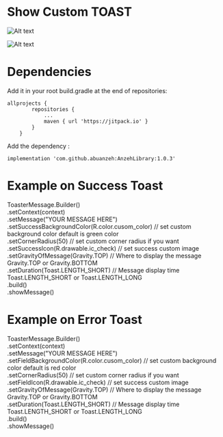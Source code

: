 
# Show Custom TOAST

![Alt text](https://firebasestorage.googleapis.com/v0/b/alhafeth-d4c48.appspot.com/o/Screenshot_20220317-143850_First_Library%5B1%5D.jpg?alt=media&token=7b6a4d92-85eb-43d7-8e84-363524192d35 "Optional title")

![Alt text](https://firebasestorage.googleapis.com/v0/b/alhafeth-d4c48.appspot.com/o/Screenshot_20220317-143437_First_Library%5B1%5D.jpg?alt=media&token=e3234c1e-b065-4345-97c7-b9b6e3d52866 "Optional title")

# Dependencies 
Add it in your root build.gradle at the end of repositories:
```
allprojects {
		repositories {
			...
			maven { url 'https://jitpack.io' }
		}
	}
```
Add the dependency :
```
implementation 'com.github.abuanzeh:AnzehLibrary:1.0.3'
```
# Example on Success Toast       
ToasterMessage.Builder() <br/>
            .setContext(context)  <br/>
            .setMessage("YOUR MESSAGE HERE") <br/>
            .setSuccessBackgroundColor(R.color.cusom_color) // set custom background color default is green color <br/>
            .setCornerRadius(50) //  set custom corner radius if you want <br/>
            .setSuccessIcon(R.drawable.ic_check) // set success custom image   <br/>
            .setGravityOfMessage(Gravity.TOP) // Where to display the message Gravity.TOP or Gravity.BOTTOM <br/>
            .setDuration(Toast.LENGTH_SHORT) // Message display time Toast.LENGTH_SHORT or Toast.LENGTH_LONG <br/>
            .build() <br/>
            .showMessage() <br/>
	    
	    
# Example on Error Toast       
ToasterMessage.Builder() <br/>
            .setContext(context) <br/>
            .setMessage("YOUR MESSAGE HERE") <br/>
            .setFieldBackgroundColor(R.color.cusom_color)  // set custom background color default is red color <br/>
            .setCornerRadius(50) //  set custom corner radius if you want <br/>
            .setFieldIcon(R.drawable.ic_check) // set success custom image <br/>
            .setGravityOfMessage(Gravity.TOP) // Where to display the message Gravity.TOP or Gravity.BOTTOM <br/>
            .setDuration(Toast.LENGTH_SHORT) // Message display time Toast.LENGTH_SHORT or Toast.LENGTH_LONG <br/>
            .build() <br/>
            .showMessage() <br/>

   
